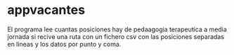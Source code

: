 # appvacantes
El programa lee cuantas posiciones hay de pedaagogia terapeutica a media jornada si recive una ruta con un fichero csv con las posiciones separadas en lineas y los datos por punto y coma.
